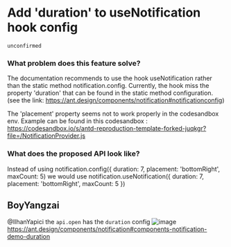 # Add 'duration' to useNotification hook config

`unconfirmed`

### What problem does this feature solve?

The documentation recommends to use the hook useNotification rather than the static method notification.config. Currently, the hook miss the property 'duration' that can be found in the static method configuration. (see the link: https://ant.design/components/notification#notificationconfig)

The 'placement' property seems not to work properly in the codesandbox env. Example can be found in this codesandbox : https://codesandbox.io/s/antd-reproduction-template-forked-juqkgr?file=/NotificationProvider.js

### What does the proposed API look like?

Instead of using notification.config({ duration: 7, placement: 'bottomRight', maxCount: 5) we would use notification.useNotification({ duration: 7, placement: 'bottomRight', maxCount: 5 })

<!-- generated by ant-design-issue-helper. DO NOT REMOVE -->

## BoyYangzai

@IlhanYapici the `api.open` has the `duration` config
![image](https://user-images.githubusercontent.com/94534613/235975593-3e3dc5ad-575a-4edf-b9d9-aadf0c16dcae.png)
https://ant.design/components/notification#components-notification-demo-duration
